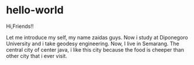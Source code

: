 # hello-world

Hi,Friends!!

Let me introduce my self, my name zaidas guys. Now i study at Diponegoro University and i take geodesy engineering.
Now, I live in Semarang. The central city of center java, i like this city because the food is cheeper than other city that i ever visit.
